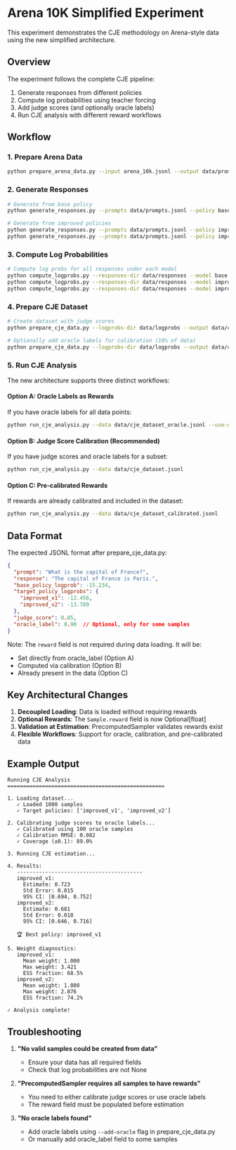 # Arena 10K Simplified Experiment

This experiment demonstrates the CJE methodology on Arena-style data using the new simplified architecture.

## Overview

The experiment follows the complete CJE pipeline:
1. Generate responses from different policies
2. Compute log probabilities using teacher forcing
3. Add judge scores (and optionally oracle labels)
4. Run CJE analysis with different reward workflows

## Workflow

### 1. Prepare Arena Data
```bash
python prepare_arena_data.py --input arena_10k.jsonl --output data/prompts.jsonl
```

### 2. Generate Responses
```bash
# Generate from base policy
python generate_responses.py --prompts data/prompts.jsonl --policy base

# Generate from improved policies
python generate_responses.py --prompts data/prompts.jsonl --policy improved_v1
python generate_responses.py --prompts data/prompts.jsonl --policy improved_v2
```

### 3. Compute Log Probabilities
```bash
# Compute log probs for all responses under each model
python compute_logprobs.py --responses-dir data/responses --model base
python compute_logprobs.py --responses-dir data/responses --model improved_v1
python compute_logprobs.py --responses-dir data/responses --model improved_v2
```

### 4. Prepare CJE Dataset
```bash
# Create dataset with judge scores
python prepare_cje_data.py --logprobs-dir data/logprobs --output data/cje_dataset.jsonl

# Optionally add oracle labels for calibration (10% of data)
python prepare_cje_data.py --logprobs-dir data/logprobs --output data/cje_dataset.jsonl --add-oracle
```

### 5. Run CJE Analysis

The new architecture supports three distinct workflows:

#### Option A: Oracle Labels as Rewards
If you have oracle labels for all data points:
```bash
python run_cje_analysis.py --data data/cje_dataset_oracle.jsonl --use-oracle
```

#### Option B: Judge Score Calibration (Recommended)
If you have judge scores and oracle labels for a subset:
```bash
python run_cje_analysis.py --data data/cje_dataset.jsonl
```

#### Option C: Pre-calibrated Rewards
If rewards are already calibrated and included in the dataset:
```bash
python run_cje_analysis.py --data data/cje_dataset_calibrated.jsonl
```

## Data Format

The expected JSONL format after prepare_cje_data.py:
```json
{
  "prompt": "What is the capital of France?",
  "response": "The capital of France is Paris.",
  "base_policy_logprob": -15.234,
  "target_policy_logprobs": {
    "improved_v1": -12.456,
    "improved_v2": -13.789
  },
  "judge_score": 0.85,
  "oracle_label": 0.90  // Optional, only for some samples
}
```

Note: The `reward` field is not required during data loading. It will be:
- Set directly from oracle_label (Option A)
- Computed via calibration (Option B)  
- Already present in the data (Option C)

## Key Architectural Changes

1. **Decoupled Loading**: Data is loaded without requiring rewards
2. **Optional Rewards**: The `Sample.reward` field is now Optional[float]
3. **Validation at Estimation**: PrecomputedSampler validates rewards exist
4. **Flexible Workflows**: Support for oracle, calibration, and pre-calibrated data

## Example Output

```
Running CJE Analysis
==================================================

1. Loading dataset...
   ✓ Loaded 1000 samples
   ✓ Target policies: ['improved_v1', 'improved_v2']

2. Calibrating judge scores to oracle labels...
   ✓ Calibrated using 100 oracle samples
   ✓ Calibration RMSE: 0.082
   ✓ Coverage (±0.1): 89.0%

3. Running CJE estimation...

4. Results:
   ----------------------------------------
   improved_v1:
     Estimate: 0.723
     Std Error: 0.015
     95% CI: [0.694, 0.752]
   improved_v2:
     Estimate: 0.681
     Std Error: 0.018
     95% CI: [0.646, 0.716]

   🏆 Best policy: improved_v1

5. Weight diagnostics:
   improved_v1:
     Mean weight: 1.000
     Max weight: 3.421
     ESS fraction: 68.5%
   improved_v2:
     Mean weight: 1.000
     Max weight: 2.876
     ESS fraction: 74.2%

✓ Analysis complete!
```

## Troubleshooting

1. **"No valid samples could be created from data"**
   - Ensure your data has all required fields
   - Check that log probabilities are not None

2. **"PrecomputedSampler requires all samples to have rewards"**
   - You need to either calibrate judge scores or use oracle labels
   - The reward field must be populated before estimation

3. **"No oracle labels found"**
   - Add oracle labels using `--add-oracle` flag in prepare_cje_data.py
   - Or manually add oracle_label field to some samples
